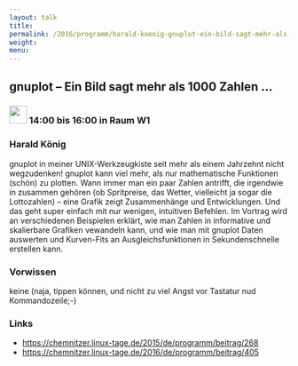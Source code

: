 ```yaml
---
layout: talk
title:
permalink: /2016/programm/harald-koenig-gnuplot-ein-bild-sagt-mehr-als-1000-zahlen/
weight:
menu:
---
```

## gnuplot – Ein Bild sagt mehr als 1000 Zahlen ...

### <img height = "32" src="../../../images/workshop.svg"> 14:00 bis 16:00 in Raum W1

### Harald König

gnuplot in meiner UNIX-Werkzeugkiste seit mehr als einem Jahrzehnt nicht wegzudenken!  gnuplot kann viel mehr, als nur mathematische Funktionen (schön) zu plotten. Wann immer man ein paar Zahlen antrifft, die irgendwie in zusammen gehören (ob Spritpreise, das Wetter, vielleicht ja sogar die Lottozahlen) – eine Grafik zeigt Zusammenhänge und Entwicklungen. Und das geht super einfach mit nur wenigen, intuitiven Befehlen.  Im Vortrag wird an verschiedenen Beispielen erklärt, wie man Zahlen in informative und skalierbare Grafiken vewandeln kann, und wie man mit gnuplot Daten auswerten und Kurven-Fits an Ausgleichsfunktionen in Sekundenschnelle erstellen kann. 

### Vorwissen

keine (naja, tippen können, und nicht zu viel Angst vor Tastatur nud Kommandozeile;-)

### Links

- <a href="https://chemnitzer.linux-tage.de/2015/de/programm/beitrag/268" target="_blank">https://chemnitzer.linux-tage.de/2015/de/programm/beitrag/268</a>
- <a href="https://chemnitzer.linux-tage.de/2016/de/programm/beitrag/405" target="_blank">https://chemnitzer.linux-tage.de/2016/de/programm/beitrag/405</a>
